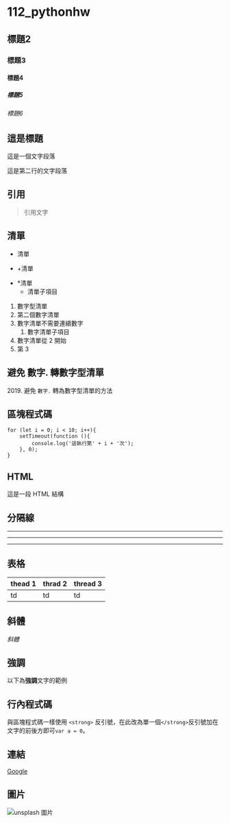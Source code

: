 # 112_pythonhw
## 標題2
### 標題3
#### 標題4
##### 標題5
###### 標題6

## 這是標題
這是一個文字段落

這是第二行的文字段落

## 引用
> 引用文字

## 清單
- 清單
+ +清單
* *清單
    - 清單子項目

1. 數字型清單
2. 第二個數字清單
2. 數字清單不需要連續數字
	1. 數字清單子項目
2. 數字清單從 2 開始
3. 第 3

## 避免 數字. 轉數字型清單
2019\. 避免 `數字.` 轉為數字型清單的方法

## 區塊程式碼
```
for (let i = 0; i < 10; i++){
    setTimeout(function (){
        console.log('這執行第' + i + '次');
    }, 0);
}
```

## HTML
<body>
    <p>這是一段 HTML 結構</p>
</body>

## 分隔線
---
***
___

## 表格
| thead 1 | thrad 2 | thread 3 |
|---------|---------|---------| 
| td      | td      | td      |

## 斜體
*斜體*

## 強調
以下為**強調**文字的範例

## 行內程式碼
與區塊程式碼一樣使用 `<strong>` 反引號，在此改為單一個`</strong>`反引號加在文字的前後方即可`var a = 0`。

## 連結
[Google](https://www.google.com.tw/)

## 圖片
![unsplash 圖片](https://images.unsplash.com/photo-1693845886349-54208259fe49?ixlib=rb-4.0.3&ixid=M3wxMjA3fDB8MHxwaG90by1wYWdlfHx8fGVufDB8fHx8fA%3D%3D&auto=format&fit=crop&w=2456&q=80)